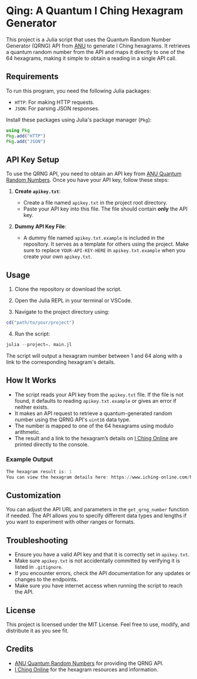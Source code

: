 # Qing: A Quantum I Ching Hexagram Generator

This project is a Julia script that uses the Quantum Random Number Generator (QRNG) API from [ANU](https://quantumnumbers.anu.edu.au) to generate I Ching hexagrams. It retrieves a quantum random number from the API and maps it directly to one of the 64 hexagrams, making it simple to obtain a reading in a single API call.

## Requirements

To run this program, you need the following Julia packages:
- `HTTP`: For making HTTP requests.
- `JSON`: For parsing JSON responses.

Install these packages using Julia's package manager (`Pkg`):
```julia
using Pkg
Pkg.add("HTTP")
Pkg.add("JSON")
```

## API Key Setup

To use the QRNG API, you need to obtain an API key from [ANU Quantum Random Numbers](https://quantumnumbers.anu.edu.au). Once you have your API key, follow these steps:

1. **Create `apikey.txt`**:
    
    - Create a file named `apikey.txt` in the project root directory.
    - Paste your API key into this file. The file should contain **only** the API key.

3. **Dummy API Key File**:
    
    - A dummy file named `apikey.txt.example` is included in the repository. It serves as a template for others using the project. Make sure to replace `YOUR-API-KEY-HERE` in `apikey.txt.example` when you create your own `apikey.txt`.

## Usage

1. Clone the repository or download the script.
    
2. Open the Julia REPL in your terminal or VSCode.
    
3. Navigate to the project directory using:

```julia
cd("path/to/your/project")
```

4. Run the script:

```julia
julia --project=. main.jl
```

The script will output a hexagram number between 1 and 64 along with a link to the corresponding hexagram's details.

## How It Works

- The script reads your API key from the `apikey.txt` file. If the file is not found, it defaults to reading `apikey.txt.example` or gives an error if neither exists.
- It makes an API request to retrieve a quantum-generated random number using the QRNG API's `uint16` data type.
- The number is mapped to one of the 64 hexagrams using modulo arithmetic.
- The result and a link to the hexagram’s details on [I Ching Online](https://www.iching-online.com/hexagrams/) are printed directly to the console.

### Example Output
```julia
The hexagram result is: 1
You can view the hexagram details here: https://www.iching-online.com/hexagrams/iching-hexagram-111111.html
```

## Customization

You can adjust the API URL and parameters in the `get_qrng_number` function if needed. The API allows you to specify different data types and lengths if you want to experiment with other ranges or formats.

## Troubleshooting

- Ensure you have a valid API key and that it is correctly set in `apikey.txt`.
- Make sure `apikey.txt` is not accidentally committed by verifying it is listed in `.gitignore`.
- If you encounter errors, check the API documentation for any updates or changes to the endpoints.
- Make sure you have internet access when running the script to reach the API.

## License

This project is licensed under the MIT License. Feel free to use, modify, and distribute it as you see fit.

## Credits

- [ANU Quantum Random Numbers](https://quantumnumbers.anu.edu.au) for providing the QRNG API.
- [I Ching Online](https://www.iching-online.com/hexagrams/) for the hexagram resources and information.
